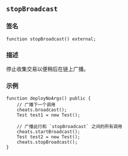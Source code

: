 ## `stopBroadcast`

### 签名
```solidity
function stopBroadcast() external;
```

### 描述

停止收集交易以便稍后在链上广播。

### 示例

```solidity
function deployNoArgs() public {
    // 广播下一个调用
    cheats.broadcast();
    Test test1 = new Test();

    // 广播此行和 `stopBroadcast` 之间的所有调用
    cheats.startBroadcast();
    Test test2 = new Test();
    cheats.stopBroadcast();
}
```